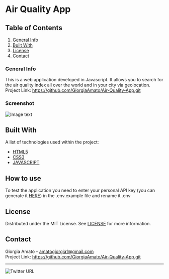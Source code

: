 # Air Quality App

## Table of Contents
1. [General Info](#general-info)
2. [Built With](#built-with)
3. [License](#license)
4. [Contact](#contact)


### General Info
This is a web application developed in Javascript. It allows you to search for the air quality index all over the world and in your city via geolocation. <br> Project Link: https://github.com/GiorgiaAmato/Air-Quality-App.git

### Screenshot
![Image text](img/airqualityapp.gif)

## Built With
A list of technologies used within the project:
* [HTML5](https://developer.mozilla.org/it/docs/Web/HTML)
* [CSS3](https://developer.mozilla.org/it/docs/Web/CSS)
* [JAVASCRIPT](https://developer.mozilla.org/it/docs/Web/JavaScript)

## How to use
To test the application you need to enter your personal API key (you can generate it [HERE](https://aqicn.org/data-platform/token/#/)) in the .env.example file and rename it .env

## License
Distributed under the MIT License. See [LICENSE](https://github.com/GiorgiaAmato/Air-Quality-App/blob/f9d1bcb6fe8b28a37f701aa3009e62155bd13b9c/LICENSE) for more information.

## Contact
Giorgia Amato - amatogiorgia1@gmail.com <br>
Project Link: https://github.com/GiorgiaAmato/Air-Quality-App.git<br>
***
![Twitter URL](https://img.shields.io/twitter/url?style=social&url=https%3A%2F%2Ftwitter.com%2FGiorgia_Amato_)
